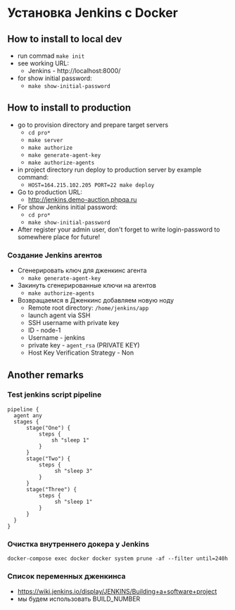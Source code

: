 # Установка Jenkins с Docker

## How to install to local dev
- run commad `make init`
- see working URL:
    - Jenkins - http://localhost:8000/
- for show initial password:
    - `make show-initial-password`

## How to install to production
- go to provision directory and prepare target servers
  - `cd pro*`
  - `make server`
  - `make authorize`
  - `make generate-agent-key`
  - `make authorize-agents`
- in project directory run deploy to production server by example command:
    - `HOST=164.215.102.205 PORT=22 make deploy`
- Go to production URL:
  - http://jenkins.demo-auction.phpqa.ru
- For show Jenkins initial password:  
  - `cd pro*`
  - `make show-initial-password`
- After register your admin user, don't forget to write login-password to somewhere place for future!

### Создание Jenkins агентов
- Сгенерировать ключ для дженкинс агента  
    - `make generate-agent-key`  
- Закинуть сгенерированные ключи на агентов  
    - `make authorize-agents`  
- Возвращаемся в Дженкинс добавляем новую ноду
  - Remote root directory: `/home/jenkins/app`  
  - launch agent via SSH  
  - SSH username with private key   
  - ID - node-1  
  - Username - jenkins  
  - private key - `agent_rsa` (PRIVATE KEY)  
  - Host Key Verification Strategy - Non



## Another remarks
### Test jenkins script pipeline
```
pipeline {
  agent any 
  stages {
      stage("One") {
          steps {
              sh "sleep 1"
          }
      }
      stage("Two") {
          steps {
               sh "sleep 3"
          }
      }
      stage("Three") {
          steps {
               sh "sleep 1"
          }
      }
  }
}
```

### Очистка внутреннего докера у Jenkins
`docker-compose exec docker docker system prune -af --filter until=240h`

### Список переменных дженкинса 
- https://wiki.jenkins.io/display/JENKINS/Building+a+software+project
- мы будем использовать BUILD_NUMBER


